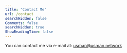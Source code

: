 ```yaml
---
title: "Contact Me" 
url: /contact
searchHidden: false
Comments: false
searchHidden: true
ShowReadingTime: false
---
```


You can contact me via e-mail at: usman@usman.network